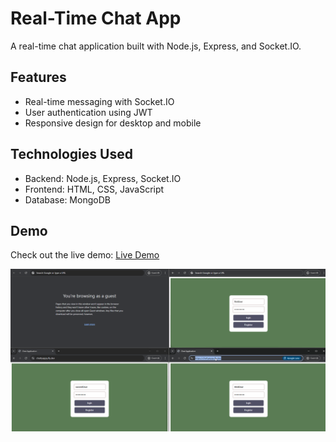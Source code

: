 # Real-Time Chat App

A real-time chat application built with Node.js, Express, and Socket.IO.

## Features
- Real-time messaging with Socket.IO
- User authentication using JWT
- Responsive design for desktop and mobile

## Technologies Used
- Backend: Node.js, Express, Socket.IO
- Frontend: HTML, CSS, JavaScript
- Database: MongoDB

## Demo
Check out the live demo: [Live Demo](https://chattyappy.fly.dev/)

![Chat app demo](media/ChatAppDem0.gif)
